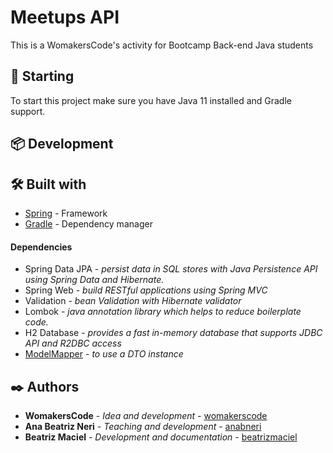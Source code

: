 # Meetups API

This is a WomakersCode's activity for Bootcamp Back-end Java students

## 🚀 Starting

To start this project make sure you have Java 11 installed and Gradle support.

## 📦 Development

## 🛠️ Built with

* [Spring](https://spring.io/) - Framework
* [Gradle](https://gradle.org/) - Dependency manager

#### Dependencies

* Spring Data JPA - *persist data in SQL stores with Java Persistence API using Spring Data and Hibernate.*
* Spring Web - *build RESTful applications using Spring MVC*
* Validation - *bean Validation with Hibernate validator*
* Lombok - *java annotation library which helps to reduce boilerplate code.*
* H2 Database - *provides a fast in-memory database that supports JDBC API and R2DBC access*
* [ModelMapper](https://mvnrepository.com/artifact/org.modelmapper/modelmapper) - *to use a DTO instance*

## ✒️ Authors

* **WomakersCode** - *Idea and development* - [womakerscode](https://womakerscode.org/)
* **Ana Beatriz Neri** - *Teaching and development* - [anabneri](https://github.com/anabneri)
* **Beatriz Maciel** - *Development and documentation* - [beatrizmaciel](https://github.com/beatrizmaciel)
